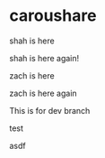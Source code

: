 # caroushare

shah is here

shah is here again!

zach is here

zach is here again

This is for dev branch

test

asdf
